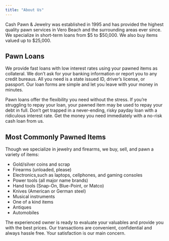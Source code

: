 ```yaml
---
title: "About Us"
---
```


Cash Pawn & Jewelry was established in 1995 and has provided the highest quality pawn services in Vero Beach and the surrounding areas ever since. We specialize in short-term loans from $5 to $50,000. We also buy items valued up to $25,000.

## Pawn Loans

We provide fast loans with low interest rates using your pawned items as collateral. We don’t ask for your banking information or report you to any credit bureaus.  All you need is a state issued ID, driver’s license, or passport. Our loan forms are simple and let you leave with your money in minutes.

Pawn loans offer the flexibility you need without the stress. If you’re struggling to repay your loan, your pawned item may be used to repay your debt in full. Don’t get trapped in a never-ending, risky payday loan with a ridiculous interest rate. Get the money you need immediately with a no-risk cash loan from us.

## Most Commonly Pawned Items

Though we specialize in jewelry and firearms, we buy, sell, and pawn a variety of items:

- Gold/silver coins and scrap
- Firearms (unloaded, please)
- Electronics,such as laptops, cellphones, and gaming consoles
- Power tools (all major name brands)
- Hand tools (Snap-On, Blue-Point, or Matco)
- Knives (American or German steel)
- Musical instruments
- One of a kind items
- Antiques
- Automobiles

The experienced owner is ready to evaluate your valuables and provide you with the best prices. Our transactions are convenient, confidential and always hassle free. Your satisfaction is our main concern.
